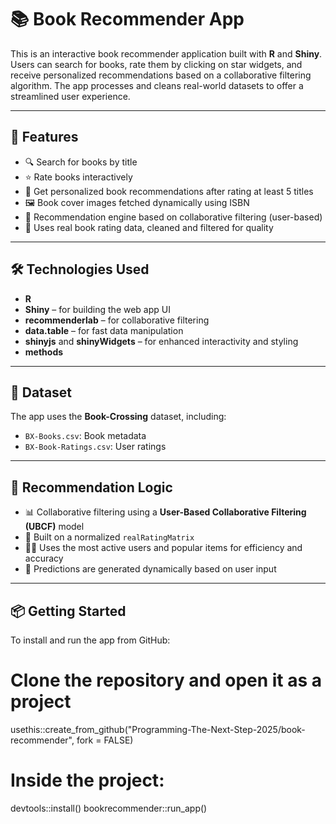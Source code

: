 # 📚 Book Recommender App

This is an interactive book recommender application built with **R** and **Shiny**. Users can search for books, rate them by clicking on star widgets, and receive personalized recommendations based on a collaborative filtering algorithm. The app processes and cleans real-world datasets to offer a streamlined user experience.

---

## 🚀 Features

- 🔍 Search for books by title  
- ⭐ Rate books interactively
- 📖 Get personalized book recommendations after rating at least 5 titles  
- 🖼️ Book cover images fetched dynamically using ISBN  
- 🤝 Recommendation engine based on collaborative filtering (user-based)  
- 🧼 Uses real book rating data, cleaned and filtered for quality  

---

## 🛠️ Technologies Used

- **R**
- **Shiny** – for building the web app UI  
- **recommenderlab** – for collaborative filtering  
- **data.table** – for fast data manipulation  
- **shinyjs** and **shinyWidgets** – for enhanced interactivity and styling  
- **methods**

---

## 📂 Dataset

The app uses the **Book-Crossing** dataset, including:

- `BX-Books.csv`: Book metadata  
- `BX-Book-Ratings.csv`: User ratings  

---

## 🧠 Recommendation Logic

- 📊 Collaborative filtering using a **User-Based Collaborative Filtering (UBCF)** model  
- 🔄 Built on a normalized `realRatingMatrix`  
- 🏃‍♂️ Uses the most active users and popular items for efficiency and accuracy  
- 📡 Predictions are generated dynamically based on user input  

---

## 📦 Getting Started

To install and run the app from GitHub:

# Clone the repository and open it as a project
usethis::create_from_github("Programming-The-Next-Step-2025/book-recommender", fork = FALSE)

# Inside the project:
devtools::install()
bookrecommender::run_app()
